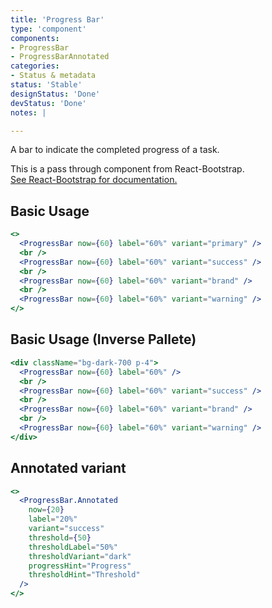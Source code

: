 ```yaml
---
title: 'Progress Bar'
type: 'component'
components:
- ProgressBar
- ProgressBarAnnotated
categories:
- Status & metadata
status: 'Stable'
designStatus: 'Done'
devStatus: 'Done'
notes: |

---
```


A bar to indicate the completed progress of a task.

<p>
  This is a pass through component from React-Bootstrap.<br/>
  <a href="https://react-bootstrap.github.io/components/progress" target="_blank" rel="noopener noreferrer">
    See React-Bootstrap for documentation.
  </a>
</p>

## Basic Usage

```jsx live=true
<>
  <ProgressBar now={60} label="60%" variant="primary" />
  <br />
  <ProgressBar now={60} label="60%" variant="success" />
  <br />
  <ProgressBar now={60} label="60%" variant="brand" />
  <br />
  <ProgressBar now={60} label="60%" variant="warning" />
</>
```

## Basic Usage (Inverse Pallete)

```jsx live=true
<div className="bg-dark-700 p-4">
  <ProgressBar now={60} label="60%" />
  <br />
  <ProgressBar now={60} label="60%" variant="success" />
  <br />
  <ProgressBar now={60} label="60%" variant="brand" />
  <br />
  <ProgressBar now={60} label="60%" variant="warning" />
</div>
```

## Annotated variant

```jsx live=true
<>
  <ProgressBar.Annotated
    now={20}
    label="20%"
    variant="success"
    threshold={50}
    thresholdLabel="50%"
    thresholdVariant="dark"
    progressHint="Progress"
    thresholdHint="Threshold"
  />
</>
```

